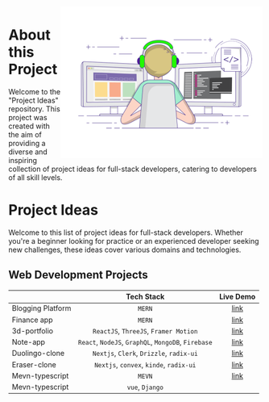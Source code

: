 <img align="right" alt="Coding" width="400" src="https://raw.githubusercontent.com/devSouvik/devSouvik/master/gif3.gif">

# About this Project

Welcome to the "Project Ideas" repository. This project was created with the aim of providing a diverse and inspiring collection of project ideas for full-stack developers, catering to developers of all skill levels.


# Project Ideas
Welcome to this list of project ideas for full-stack developers. Whether you're a beginner looking for practice or an experienced developer seeking new challenges, these ideas cover various domains and technologies.

## Web Development Projects


|               |  Tech Stack | Live Demo |
| :---------------- | :------: | :----: |
| Blogging Platform |   `MERN` | [link](https://ok-blog.netlify.app) |
| Finance app |   `MERN` | [link](https://finance-o1lokey.netlify.app/) |
| 3d-portfolio      |   `ReactJS`, `ThreeJS`, `Framer Motion`   | [link](https://3d-portfolio-okey.netlify.app/) |
|  Note-app  |  `React`, `NodeJS`, `GraphQL`, `MongoDB`, `Firebase`   | [link](https://note-app-o1lkey.netlify.app/) |
| Duolingo-clone |  `Nextjs`, `Clerk`, `Drizzle`, `radix-ui`  | [link](https://hling.vercel.app/) |
| Eraser-clone |  `Nextjs`, `convex`, `kinde`, `radix-ui`   | [link](https://erasor-clone.vercel.app/) |
| Mevn-typescript |  `MEVN`   | [link](https://mevn-typescript.netlify.app/) |
| Mevn-typescript |  `vue`, `Django`   |  |
